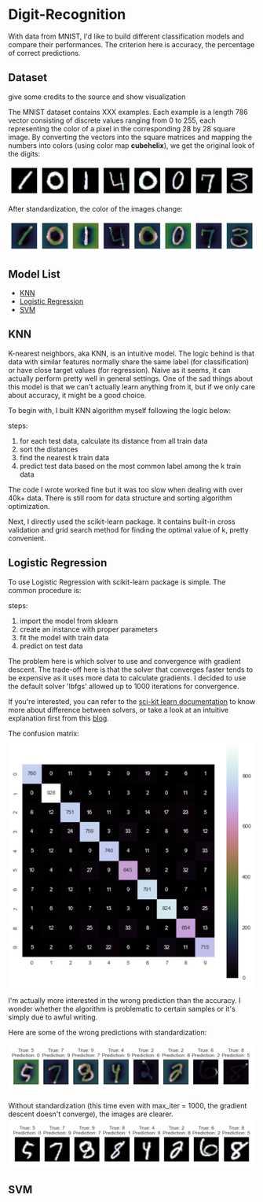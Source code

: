 # Digit-Recognition
With data from MNIST, I'd like to build different classification models and compare their performances. The criterion here is accuracy, the percentage of correct predictions.

## Dataset
give some credits to the source and show visualization

The MNIST dataset contains XXX examples. Each example is a length 786 vector consisting of discrete values ranging from 0 to 255, each representing the color of a pixel in the corresponding 28 by 28 square image. By converting the vectors into the square matrices and mapping the numbers into colors (using color map __cubehelix__), we get the original look of the digits:

![image1](./img/digits.png)

After standardization, the color of the images change:

![image2](./img/scaled_digits.png)


## Model List
- [KNN](#knn)
- [Logistic Regression](#logistic-regression)
- [SVM](#svm)


## KNN
K-nearest neighbors, aka KNN, is an intuitive model. The logic behind is that data with similar features normally share the same label (for classification) or have close target values (for regression). Naive as it seems, it can actually perform pretty well in general settings. One of the sad things about this model is that we can't actually learn anything from it, but if we only care about accuracy, it might be a good choice. 

To begin with, I built KNN algorithm myself following the logic below:

steps:

1. for each test data, calculate its distance from all train data
2. sort the distances
3. find the nearest k train data 
4. predict test data based on the most common label among the k train data

The code I wrote worked fine but it was too slow when dealing with over 40k+ data. There is still room for data structure and sorting algorithm optimization. 

Next, I directly used the scikit-learn package. It contains built-in cross validation and grid search method for finding the optimal value of k, pretty convenient.

## Logistic Regression

To use Logistic Regression with scikit-learn package is simple. The common procedure is:

steps:

1. import the model from sklearn
2. create an instance with proper parameters
3. fit the model with train data
4. predict on test data

The problem here is which solver to use and convergence with gradient descent. The trade-off here is that the solver that converges faster tends to be expensive as it uses more data to calculate gradients. I decided to use the default solver 'lbfgs' allowed up to 1000 iterations for convergence.

If you're interested, you can refer to the [sci-kit learn documentation](https://scikit-learn.org/stable/modules/generated/sklearn.linear_model.LogisticRegression.html) to know more about difference between solvers, or take a look at an intuitive explanation first from this [blog](https://medium.com/distributed-computing-with-ray/how-to-speed-up-scikit-learn-model-training-aaf17e2d1e1).

The confusion matrix:
![image3](./img/cm.png)

I'm actually more interested in the wrong prediction than the accuracy. I wonder whether the algorithm is problematic to certain samples or it's simply due to awful writing. 

Here are some of the wrong predictions with standardization:

![image4](./img/wrong_predictions.png)

Without standardization (this time even with max_iter = 1000, the gradient descent doesn't converge), the images are clearer.
![image5](./img/no_standardize.png)



## SVM


